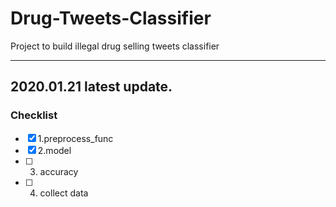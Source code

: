 # Drug-Tweets-Classifier
Project to build illegal drug selling tweets classifier

---
## 2020.01.21 latest update.

### Checklist  

- [x] 1.preprocess_func  
- [x] 2.model  
- [ ] 3. accuracy  
- [ ] 4. collect data  